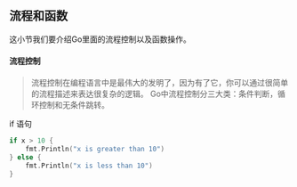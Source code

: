## 流程和函数

这小节我们要介绍Go里面的流程控制以及函数操作。

#### 流程控制

> 流程控制在编程语言中是最伟大的发明了，因为有了它，你可以通过很简单的流程描述来表达很复杂的逻辑。
Go中流程控制分三大类：条件判断，循环控制和无条件跳转。


if 语句
```go
if x > 10 {
	fmt.Println("x is greater than 10")
} else {
	fmt.Println("x is less than 10")
}
```